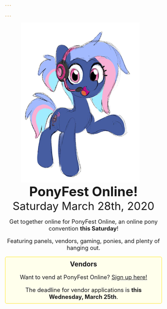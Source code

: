 ```yaml
---

---
```

<style type="text/css">
.vendors {
	margin-left: auto;
	margin-right: auto;
	width: 480px;
	max-width: 90vw;
	border: 1px solid rgb(255, 227, 0);
	background-color: rgb(255, 255, 236);
	border-radius: 5px;
	padding: 10px;
	text-align: center;
}

p {
	font-size: 1.3em;
}

.vendors h2 {
	margin-top: 0;
}

.vendors p:last-child {
	margin-bottom: 0;
}
</style>
<div style="display: flex; flex-wrap: wrap;">
	<div style="text-align: center; flex-grow: 1;"><img style="padding-right: 20px;" src="/images/mascot-sketch.png"></div>
	<div style="display: flex; flex-direction: column; justify-content: space-around; text-align: center; flex-grow: 1; width: 500px;">
		<div>
			<h1 style="font-size: 3em; margin: 0;">PonyFest Online!</h1>
			<p style="font-size: 2.5em; margin: 0;">Saturday March 28th, 2020</p>
		</div>
		<div>
			<p>Get together online for PonyFest Online, an online pony convention <strong>this Saturday</strong>!</p>
			<p>Featuring panels, vendors, gaming, ponies, and plenty of hanging out.</p>
		</div>
		<div class="vendors">
			<h2>Vendors</h2>
			<p>Want to vend at PonyFest Online? <a href="https://forms.gle/ahD8fwGHH49zTjzR6">Sign up here!</a></p>
			<p>The deadline for vendor applications is <strong>this Wednesday, March 25th</strong>.
		</div>
	</div>
</div>